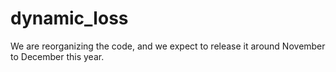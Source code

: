 # dynamic_loss

We are reorganizing the code, and we expect to release it around November to December this year.
